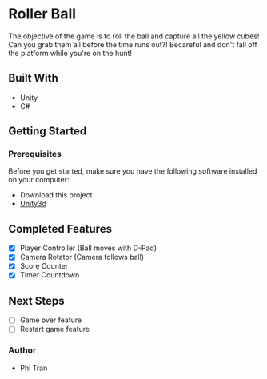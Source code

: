 # Roller Ball
The objective of the game is to roll the ball and capture all the yellow cubes!  Can you grab them all before the time runs out?!  Becareful and don't fall off the platform while you're on the hunt!

## Built With
* Unity
* C#

## Getting Started

### Prerequisites
Before you get started, make sure you have the following software installed on your computer:

- Download this project
- [Unity3d](https://unity3d.com/)

## Completed Features
- [x] Player Controller (Ball moves with D-Pad)
- [x] Camera Rotator (Camera follows ball)
- [x] Score Counter
- [x] Timer Countdown

## Next Steps
- [ ] Game over feature
- [ ] Restart game feature

### Author
* Phi Tran
